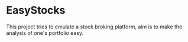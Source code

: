 # EasyStocks
This project tries to emulate a stock broking platform, aim is to make the analysis of one's portfolio easy.
